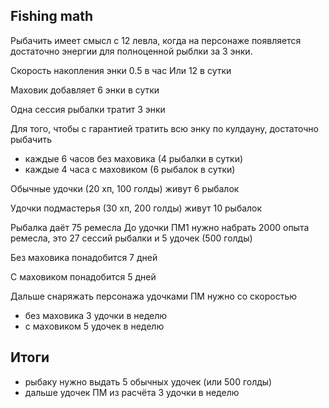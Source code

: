 Fishing math
---

Рыбачить имеет смысл с 12 левла, 
когда на персонаже появляется достаточно энергии для полноценной рыблки за 3 энки.

Скорость накопления энки 0.5 в час
Или 12 в сутки

Маховик добавляет 6 энки в сутки

Одна сессия рыбалки тратит 3 энки

Для того, чтобы с гарантией тратить всю энку по кулдауну, достаточно рыбачить
- каждые 6 часов без маховика (4 рыбалки в сутки)
- каждые 4 часа с маховиком (6 рыбалок в сутки)


Обычные удочки (20 хп, 100 голды) живут 6 рыбалок 

Удочки подмастерья (30 хп, 200 голды) живут 10 рыбалок


Рыбалка даёт 75 ремесла
До удочки ПМ1 нужно набрать 2000 опыта ремесла, это 27 сессий рыбалки и 5 удочек (500 голды)

Без маховика понадобится 7 дней

С маховиком понадобится 5 дней 


Дальше снаряжать персонажа удочками ПМ нужно со скоростью 
- без маховика 3 удочки в неделю
- с маховиком 5 удочек в неделю


Итоги
---
- рыбаку нужно выдать 5 обычных удочек (или 500 голды)
- дальше удочек ПМ из расчёта 3 удочки в неделю
